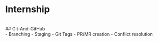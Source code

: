 # Internship
<br>
## Git-And-GitHub
<br>
- Branching
- Staging
- Git Tags
- PR/MR creation
- Conflict resolution
